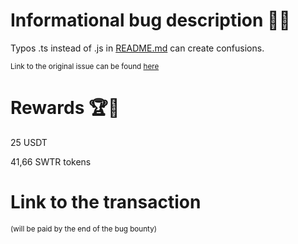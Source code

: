 # Informational bug description 🐞🔐

Typos .ts instead of .js in [README.md](https://github.com/SigmaGmbH/swisstronik-tutorials/tree/main/PERC20_interaction#readme) can create confusions.

<sub>Link to the original issue can be found [here](https://github.com/SigmaGmbH/swisstronik-tutorials/issues/8)</sub>

# Rewards 🏆🎉

25 USDT

41,66 SWTR tokens

# Link to the transaction

<sub>(will be paid by the end of the bug bounty)</sub>
